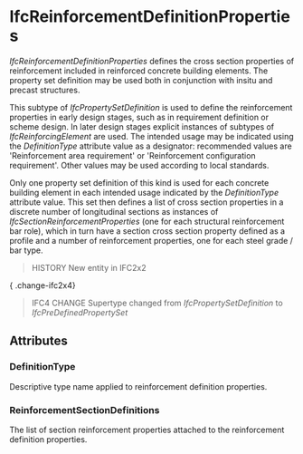 # IfcReinforcementDefinitionProperties

_IfcReinforcementDefinitionProperties_ defines the cross section properties of reinforcement included in reinforced concrete building elements. The property set definition may be used both in conjunction with insitu and precast structures.

This subtype of _IfcPropertySetDefinition_ is used to define the reinforcement properties in early design stages, such as in requirement definition or scheme design. In later design stages explicit instances of subtypes of _IfcReinforcingElement_ are used. The intended usage may be indicated using the _DefinitionType_ attribute value as a designator: recommended values are 'Reinforcement area requirement' or 'Reinforcement configuration requirement'. Other values may be used according to local standards.

Only one property set definition of this kind is used for each concrete building element in each intended usage indicated by the _DefinitionType_ attribute value. This set then defines a list of cross section properties in a discrete number of longitudinal sections as instances of _IfcSectionReinforcementProperties_ (one for each structural reinforcement bar role), which in turn have a section cross section property defined as a profile and a number of reinforcement properties, one for each steel grade / bar type.

> HISTORY New entity in IFC2x2

{ .change-ifc2x4}
> IFC4 CHANGE Supertype changed from _IfcPropertySetDefinition_ to _IfcPreDefinedPropertySet_

## Attributes

### DefinitionType
Descriptive type name applied to reinforcement definition properties.

### ReinforcementSectionDefinitions
The list of section reinforcement properties attached to the reinforcement definition properties.

